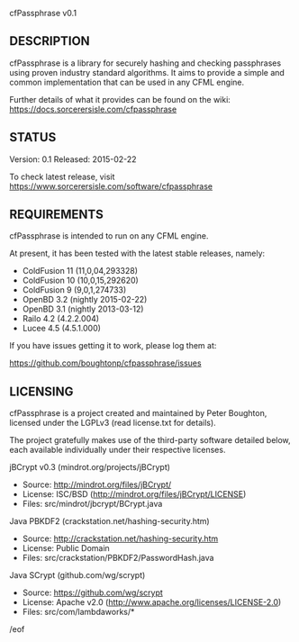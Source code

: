 cfPassphrase v0.1


DESCRIPTION
-----------

cfPassphrase is a library for securely hashing and checking passphrases using
proven industry standard algorithms. It aims to provide a simple and common 
implementation that can be used in any CFML engine.

Further details of what it provides can be found on the wiki:
https://docs.sorcerersisle.com/cfpassphrase


STATUS
------

Version: 0.1 
Released: 2015-02-22

To check latest release, visit https://www.sorcerersisle.com/software/cfpassphrase


REQUIREMENTS
------------

cfPassphrase is intended to run on any CFML engine.

At present, it has been tested with the latest stable releases, namely: 

* ColdFusion 11 (11,0,04,293328)
* ColdFusion 10 (10,0,15,292620)
* ColdFusion 9  (9,0,1,274733)
* OpenBD 3.2    (nightly 2015-02-22)
* OpenBD 3.1    (nightly 2013-03-12)
* Railo 4.2     (4.2.2.004)
* Lucee 4.5     (4.5.1.000)

If you have issues getting it to work, please log them at:

  https://github.com/boughtonp/cfpassphrase/issues


LICENSING
---------

cfPassphrase is a project created and maintained by Peter Boughton,
licensed under the LGPLv3 (read license.txt for details).

The project gratefully makes use of the third-party software detailed below,
each available individually under their respective licenses.

jBCrypt v0.3 (mindrot.org/projects/jBCrypt)
* Source: http://mindrot.org/files/jBCrypt/
* License: ISC/BSD (http://mindrot.org/files/jBCrypt/LICENSE)
* Files: src/mindrot/jbcrypt/BCrypt.java

Java PBKDF2 (crackstation.net/hashing-security.htm)
* Source: http://crackstation.net/hashing-security.htm
* License: Public Domain
* Files: src/crackstation/PBKDF2/PasswordHash.java

Java SCrypt (github.com/wg/scrypt)
* Source: https://github.com/wg/scrypt
* License: Apache v2.0 (http://www.apache.org/licenses/LICENSE-2.0) 
* Files: src/com/lambdaworks/*


/eof